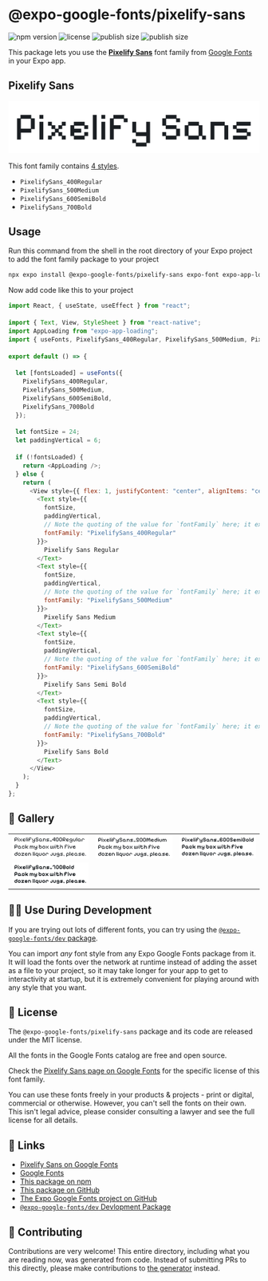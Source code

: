 # @expo-google-fonts/pixelify-sans

![npm version](https://flat.badgen.net/npm/v/@expo-google-fonts/pixelify-sans)
![license](https://flat.badgen.net/github/license/expo/google-fonts)
![publish size](https://flat.badgen.net/packagephobia/install/@expo-google-fonts/pixelify-sans)
![publish size](https://flat.badgen.net/packagephobia/publish/@expo-google-fonts/pixelify-sans)

This package lets you use the [**Pixelify Sans**](https://fonts.google.com/specimen/Pixelify+Sans) font family from [Google Fonts](https://fonts.google.com/) in your Expo app.

## Pixelify Sans

![Pixelify Sans](./font-family.png)

This font family contains [4 styles](#-gallery).

- `PixelifySans_400Regular`
- `PixelifySans_500Medium`
- `PixelifySans_600SemiBold`
- `PixelifySans_700Bold`

## Usage

Run this command from the shell in the root directory of your Expo project to add the font family package to your project

```sh
npx expo install @expo-google-fonts/pixelify-sans expo-font expo-app-loading
```

Now add code like this to your project

```js
import React, { useState, useEffect } from "react";

import { Text, View, StyleSheet } from "react-native";
import AppLoading from "expo-app-loading";
import { useFonts, PixelifySans_400Regular, PixelifySans_500Medium, PixelifySans_600SemiBold, PixelifySans_700Bold } from '@expo-google-fonts/pixelify-sans';

export default () => {

  let [fontsLoaded] = useFonts({
    PixelifySans_400Regular, 
    PixelifySans_500Medium, 
    PixelifySans_600SemiBold, 
    PixelifySans_700Bold
  });

  let fontSize = 24;
  let paddingVertical = 6;

  if (!fontsLoaded) {
    return <AppLoading />;
  } else {
    return (
      <View style={{ flex: 1, justifyContent: "center", alignItems: "center" }}>
        <Text style={{
          fontSize,
          paddingVertical,
          // Note the quoting of the value for `fontFamily` here; it expects a string!
          fontFamily: "PixelifySans_400Regular"
        }}>
          Pixelify Sans Regular
        </Text>
        <Text style={{
          fontSize,
          paddingVertical,
          // Note the quoting of the value for `fontFamily` here; it expects a string!
          fontFamily: "PixelifySans_500Medium"
        }}>
          Pixelify Sans Medium
        </Text>
        <Text style={{
          fontSize,
          paddingVertical,
          // Note the quoting of the value for `fontFamily` here; it expects a string!
          fontFamily: "PixelifySans_600SemiBold"
        }}>
          Pixelify Sans Semi Bold
        </Text>
        <Text style={{
          fontSize,
          paddingVertical,
          // Note the quoting of the value for `fontFamily` here; it expects a string!
          fontFamily: "PixelifySans_700Bold"
        }}>
          Pixelify Sans Bold
        </Text>
      </View>
    );
  }
};
```

## 🔡 Gallery


||||
|-|-|-|
|![PixelifySans_400Regular](./PixelifySans_400Regular.ttf.png)|![PixelifySans_500Medium](./PixelifySans_500Medium.ttf.png)|![PixelifySans_600SemiBold](./PixelifySans_600SemiBold.ttf.png)||
|![PixelifySans_700Bold](./PixelifySans_700Bold.ttf.png)||||


## 👩‍💻 Use During Development

If you are trying out lots of different fonts, you can try using the [`@expo-google-fonts/dev` package](https://github.com/expo/google-fonts/tree/master/font-packages/dev#readme).

You can import _any_ font style from any Expo Google Fonts package from it. It will load the fonts over the network at runtime instead of adding the asset as a file to your project, so it may take longer for your app to get to interactivity at startup, but it is extremely convenient for playing around with any style that you want.


## 📖 License

The `@expo-google-fonts/pixelify-sans` package and its code are released under the MIT license.

All the fonts in the Google Fonts catalog are free and open source.

Check the [Pixelify Sans page on Google Fonts](https://fonts.google.com/specimen/Pixelify+Sans) for the specific license of this font family.

You can use these fonts freely in your products & projects - print or digital, commercial or otherwise. However, you can't sell the fonts on their own. This isn't legal advice, please consider consulting a lawyer and see the full license for all details.

## 🔗 Links

- [Pixelify Sans on Google Fonts](https://fonts.google.com/specimen/Pixelify+Sans)
- [Google Fonts](https://fonts.google.com/)
- [This package on npm](https://www.npmjs.com/package/@expo-google-fonts/pixelify-sans)
- [This package on GitHub](https://github.com/expo/google-fonts/tree/master/font-packages/pixelify-sans)
- [The Expo Google Fonts project on GitHub](https://github.com/expo/google-fonts)
- [`@expo-google-fonts/dev` Devlopment Package](https://github.com/expo/google-fonts/tree/master/font-packages/dev)

## 🤝 Contributing

Contributions are very welcome! This entire directory, including what you are reading now, was generated from code. Instead of submitting PRs to this directly, please make contributions to [the generator](https://github.com/expo/google-fonts/tree/master/packages/generator) instead.
